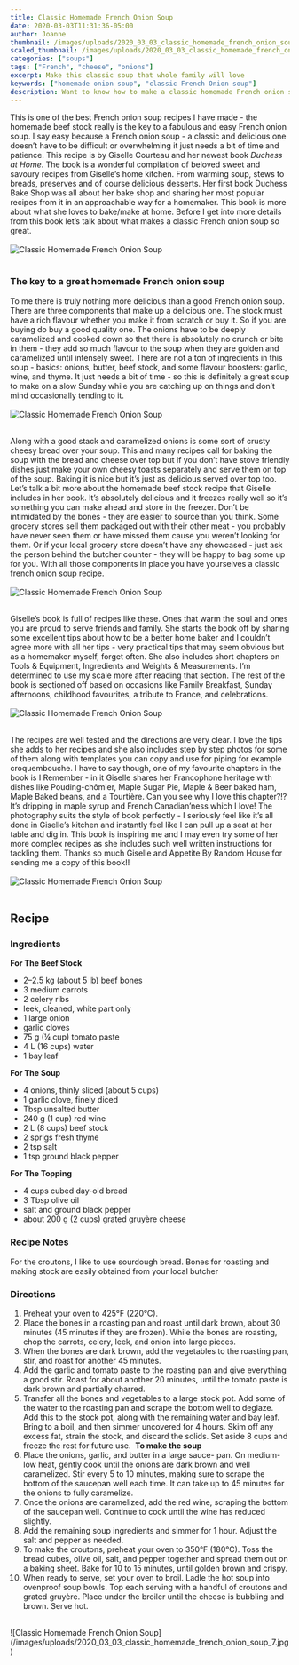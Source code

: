 ```yaml
---
title: Classic Homemade French Onion Soup
date: 2020-03-03T11:31:36-05:00
author: Joanne
thumbnail: /images/uploads/2020_03_03_classic_homemade_french_onion_soup_1.jpg
scaled_thumbnail: /images/uploads/2020_03_03_classic_homemade_french_onion_soup_0.jpg
categories: ["soups"]
tags: ["French", "cheese", "onions"]
excerpt: Make this classic soup that whole family will love
keywords: ["homemade onion soup", "classic French Onion soup"]
description: Want to know how to make a classic homemade French onion soup? This recipe by Giselle Courteau from her new book, Duchess at Home, has a great tips to make this well loved soup
---
```


This is one of the best French onion soup recipes I have made - the homemade beef stock really is the key to a fabulous and easy French onion soup. I say easy because a French onion soup - a classic and delicious one doesn’t have to be difficult or overwhelming it just needs a bit of time and patience. This recipe is by Giselle Courteau and her newest book _Duchess at Home_. The book is a wonderful compilation of beloved sweet and savoury recipes from Giselle’s home kitchen. From warming soup, stews to breads, preserves and of course delicious desserts. Her first book Duchess Bake Shop was all about her bake shop and sharing her most popular recipes from it in an approachable way for a homemaker. This book is more about what she loves to bake/make at home. Before I get into more details from this book let’s talk about what makes a classic French onion soup so great. 
</br>
</br>
![Classic Homemade French Onion Soup](/images/uploads/2020_03_03_classic_homemade_french_onion_soup_2.jpg)
</br>
</br>

### The key to a great homemade French onion soup
To me there is truly nothing more delicious than a good French onion soup. There are three components that make up a delicious one. The stock must have a rich flavour whether you make it from scratch or buy it. So if you are buying do buy a good quality one. The onions have to be deeply caramelized and cooked down so that there is absolutely no crunch or bite in them - they add so much flavour to the soup when they are golden and caramelized until intensely sweet. There are not a ton of ingredients in this soup - basics: onions, butter, beef stock, and some flavour boosters: garlic, wine, and thyme. It just needs a bit of time -  so this is definitely a great soup to make on a slow Sunday while you are catching up on things and don’t mind occasionally tending to it. 
</br>
</br>
![Classic Homemade French Onion Soup](/images/uploads/2020_03_03_classic_homemade_french_onion_soup_3.jpg)
</br>
</br>

Along with a good stack and caramelized onions is some sort of crusty cheesy bread over your soup. This and many recipes call for baking the soup with the bread and cheese over top but if you don’t have stove friendly dishes just make your own cheesy toasts separately and serve them on top of the soup. Baking it is nice but it’s just as delicious served over top too. Let’s talk a bit more about the homemade beef stock recipe that Giselle includes in her book. It’s absolutely delicious and it freezes really well so it’s something you can make ahead and store in the freezer. Don’t be intimidated by the bones - they are easier to source than you think. Some grocery stores sell them packaged out with their other meat - you probably have never seen them or have missed them cause you weren’t looking for them. Or if your local grocery store doesn’t have any showcased - just ask the person behind the butcher counter - they will be happy to bag some up for you. With all those components in place you have yourselves a classic french onion soup recipe. 
</br>
</br>
![Classic Homemade French Onion Soup](/images/uploads/2020_03_03_classic_homemade_french_onion_soup_4.jpg)
</br>
</br>

Giselle’s book is full of recipes like these. Ones that warm the soul and ones you are proud to serve friends and family. She starts the book off by sharing some excellent tips about how to be a better home baker and I couldn’t agree more with all her tips - very practical tips that may seem obvious but as a homemaker myself, forget often. She also includes short chapters on Tools & Equipment, Ingredients and Weights & Measurements. I’m determined to use my scale more after reading that section. The rest of the book is sectioned off based on occasions like Family Breakfast, Sunday afternoons, childhood favourites, a tribute to France, and celebrations. 
</br>
</br>
![Classic Homemade French Onion Soup](/images/uploads/2020_03_03_classic_homemade_french_onion_soup_5.jpg)
</br>
</br>

The recipes are well tested and the directions are very clear. I love the tips she adds to her recipes and she also includes step by step photos for some of them along with templates you can copy and use for piping for example croquembouche. I have to say though, one of my favourite chapters in the book is I Remember - in it Giselle shares her Francophone heritage with dishes like Pouding-chômier, Maple Sugar Pie, Maple & Beer baked ham, Maple Baked beans, and a Tourtière.  Can you see why I love this chapter?!? It’s dripping in maple syrup and French Canadian’ness which I love! The photography suits the style of book perfectly - I seriously feel like it’s all done in Giselle’s kitchen and instantly feel like I can pull up a seat at her table and dig in. This book is inspiring me and I may even try some of her more complex recipes as she includes such well written instructions for tackling them. Thanks so much Giselle and Appetite By Random House for sending me a copy of this book!!
</br>
</br>
![Classic Homemade French Onion Soup](/images/uploads/2020_03_03_classic_homemade_french_onion_soup_6.jpg)
</br>
</br>

## Recipe
### Ingredients 

__For The Beef Stock__

* <span itemprop="ingredients">2–2.5 kg (about 5 lb) beef bones </span>
* <span itemprop="ingredients">3 medium carrots</span>
* <span itemprop="ingredients">2 celery ribs</span>
* <span itemprop="ingredients">leek, cleaned, white part only </span>
* <span itemprop="ingredients">1 large onion</span>
* <span itemprop="ingredients">garlic cloves</span>
* <span itemprop="ingredients">75 g (¼ cup) tomato paste </span>
* <span itemprop="ingredients">4 L (16 cups) water</span>
* <span itemprop="ingredients">1 bay leaf</span>

__For The Soup__

* <span itemprop="ingredients">4 onions, thinly sliced (about 5 cups) </span>
* <span itemprop="ingredients">1 garlic clove, finely diced</span>
* <span itemprop="ingredients">Tbsp unsalted butter </span>
* <span itemprop="ingredients">240 g (1 cup) red wine</span>
* <span itemprop="ingredients">2 L (8 cups) beef stock </span>
* <span itemprop="ingredients">2 sprigs fresh thyme</span>
* <span itemprop="ingredients">2 tsp salt</span>
* <span itemprop="ingredients">1 tsp ground black pepper</span>

__For The Topping__

* <span itemprop="ingredients">4 cups cubed day-old bread </span>
* <span itemprop="ingredients">3 Tbsp olive oil</span>
* <span itemprop="ingredients">salt and ground black pepper </span>
* <span itemprop="ingredients">about 200 g (2 cups) grated gruyère cheese</span>


### Recipe Notes

For the croutons, I like to use sourdough bread. Bones for roasting and making stock are easily obtained from your local butcher  


### Directions

1. Preheat your oven to 425°F (220°C).
2. Place the bones in a roasting pan and roast until dark brown, about 30 minutes (45 minutes if they are frozen). While the bones are roasting, chop the carrots, celery, leek, and onion into large pieces.
3. When the bones are dark brown, add the vegetables to the roasting pan, stir, and roast for another 45 minutes.
4. Add the garlic and tomato paste to the roasting pan and give everything a good stir. Roast for about another 20 minutes, until the tomato paste is dark brown and partially charred.
5. Transfer all the bones and vegetables to a large stock pot. Add some of the water to the roasting pan and scrape the bottom well to deglaze. Add this to the stock pot, along with the remaining water and bay leaf. Bring to a boil, and then simmer uncovered for 4 hours. Skim off any excess fat, strain the stock, and discard the solids. Set aside 8 cups and freeze the rest for future use.  __To make the soup__
6. Place the onions, garlic, and butter in a large sauce- pan. On medium-low heat, gently cook until the onions are dark brown and well caramelized. Stir every 5 to 10 minutes, making sure to scrape the bottom of the saucepan well each time. It can take up to 45 minutes for the onions to fully caramelize.
7. Once the onions are caramelized, add the red wine, scraping the bottom of the saucepan well. Continue to cook until the wine has reduced slightly.
8. Add the remaining soup ingredients and simmer for 1 hour. Adjust the salt and pepper as needed.
9. To make the croutons, preheat your oven to 350°F (180°C). Toss the bread cubes, olive oil, salt, and pepper together and spread them out on a baking sheet. Bake for 10 to 15 minutes, until golden brown and crispy.
10. When ready to serve, set your oven to broil. Ladle the hot soup into ovenproof soup bowls. Top each serving with a handful of croutons and grated gruyère. Place under the broiler until the cheese is bubbling and brown. Serve hot.

</br>
![Classic Homemade French Onion Soup](/images/uploads/2020_03_03_classic_homemade_french_onion_soup_7.jpg)